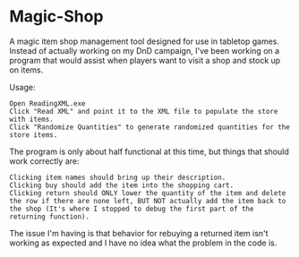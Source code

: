 # Magic-Shop
A magic item shop management tool designed for use in tabletop games.
Instead of actually working on my DnD campaign, I've been working on a program that would assist when players want to visit a shop and stock up on items.

Usage:

    Open ReadingXML.exe
    Click "Read XML" and point it to the XML file to populate the store with items.
    Click "Randomize Quantities" to generate randomized quantities for the store items.

The program is only about half functional at this time, but things that should work correctly are:

    Clicking item names should bring up their description.
    Clicking buy should add the item into the shopping cart.
    Clicking return should ONLY lower the quantity of the item and delete the row if there are none left, BUT NOT actually add the item back to the shop (It's where I stopped to debug the first part of the returning function).

The issue I'm having is that behavior for rebuying a returned item isn't working as expected and I have no idea what the problem in the code is. 
